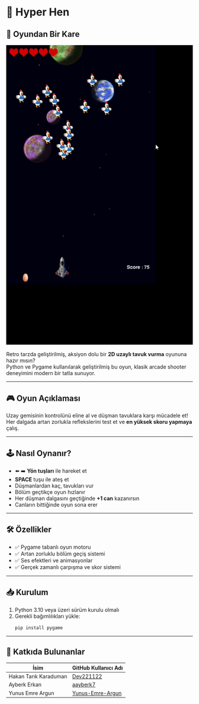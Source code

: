 # 🐔 Hyper Hen

## 🎥 Oyundan Bir Kare

![Hyper Hen Gameplay](assets/gif2.gif)

Retro tarzda geliştirilmiş, aksiyon dolu bir **2D uzaylı tavuk vurma** oyununa hazır mısın?  
Python ve Pygame kullanılarak geliştirilmiş bu oyun, klasik arcade shooter deneyimini modern bir tatla sunuyor.

---

## 🎮 Oyun Açıklaması

Uzay gemisinin kontrolünü eline al ve düşman tavuklara karşı mücadele et!  
Her dalgada artan zorlukla reflekslerini test et ve **en yüksek skoru yapmaya** çalış.

---

## 🕹️ Nasıl Oynanır?

- ⬅️ ➡️ **Yön tuşları** ile hareket et  
- **SPACE** tuşu ile ateş et  
- Düşmanlardan kaç, tavukları vur  
- Bölüm geçtikçe oyun hızlanır  
- Her düşman dalgasını geçtiğinde **+1 can** kazanırsın  
- Canların bittiğinde oyun sona erer  

---

## 🛠️ Özellikler

- ✅ Pygame tabanlı oyun motoru  
- ✅ Artan zorluklu bölüm geçiş sistemi  
- ✅ Ses efektleri ve animasyonlar  
- ✅ Gerçek zamanlı çarpışma ve skor sistemi  

---

## 📥 Kurulum

1. Python 3.10 veya üzeri sürüm kurulu olmalı  
2. Gerekli bağımlılıkları yükle:
   ```bash
   pip install pygame
   ```

---

## 👥 Katkıda Bulunanlar

| İsim                  | GitHub Kullanıcı Adı                                |
|------------------------|-----------------------------------------------------|
| Hakan Tarık Karaduman | [Dev221122](https://github.com/Dev221122)          |
| Ayberk Erkan          | [aayberk7](https://github.com/aayberk7)            |
| Yunus Emre Argun      | [Yunus-Emre-Argun](https://github.com/Yunus-Emre-Argun) |
